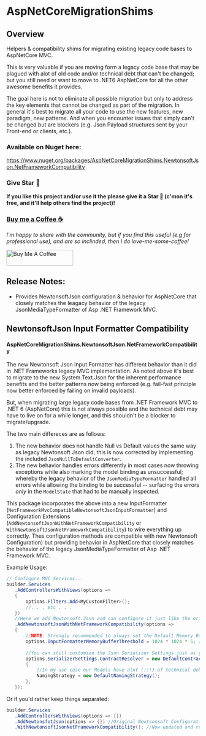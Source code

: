 # AspNetCoreMigrationShims

## Overview
Helpers &amp; compatibility shims for migrating existing legacy code bases to AspNetCore MVC.

This is very valuable if you are moving form a legacy code base that may be plagued with alot of old code and/or technical debt that can't be changed; but you still
need or want to move to .NET6 AspNetCore for all the other awesome benefits it provides.

The goal here is not to eliminate all possible migration but only to address the key elements that cannot be changed as part of the migration.  In general it's best
to migrate all your code to use the new features, new paradigm, new patterns.  And when you encounter issues that simply can't be changed but are blockers
(e.g. Json Payload structures sent by your Front-end or clients, etc.).

### Available on Nuget here:
https://www.nuget.org/packages/AspNetCoreMigrationShims.NewtonsoftJson.NetFrameworkCompatibility

### Give Star 🌟
**If you like this project and/or use it the please give it a Star 🌟 (c'mon it's free, and it'll help others find the project)!**

### [Buy me a Coffee ☕](https://www.buymeacoffee.com/cajuncoding)
*I'm happy to share with the community, but if you find this useful (e.g for professional use), and are so inclinded,
then I do love-me-some-coffee!*

<a href="https://www.buymeacoffee.com/cajuncoding" target="_blank">
<img src="https://cdn.buymeacoffee.com/buttons/default-orange.png" alt="Buy Me A Coffee" height="41" width="174">
</a> 


## Release Notes:
 - Provides NewtonsoftJson configuration & behavior for AspNetCore that closely matches the leagacy behavior of the legacy JsonMediaTypeFormatter of Asp .NET Framework MVC.

## NewtonsoftJson Input Formatter Compatibility
#### AspNetCoreMigrationShims.NewtonsoftJson.NetFrameworkCompatibility
 The new Newtonsoft Json Input Formatter has different behavior than it did in .NET Frameworks legacy MVC implementation. As noted above it's best to migrate to the new System.Text.Json
 for the inherent performance benefits and the better patterns now being enforced (e.g. fail-fast principle now better enforced by failing on invalid payloads).

 But, when migrating large legacy code bases from .NET Framework MVC to .NET 6 (AspNetCore) this is not always possible and the technical debt may have to live 
 on for a while longer, and this shouldn't be a blocker to migrate/upgrade.

 The two main differeces are as follows:
   1. The new behavior does not handle Null vs Default values the same way as legacy Newtonsoft Json did; this is now corrected by implementing the included `JsonNullToDefaultConverter`.
   2. The new behavior handles errors differently in most cases now throwing exceptions while also marking the model binding as unsuccessful; 
   whereby the legacy behavior of the `JsonMediaTypeFormatter` handled all errors while allowing the binding to be successful -- surfacing the errors *only* 
   in the `ModelState` that had to be manually inspected.
 
 This package incorporates the above into a new InputFormatter (`NetFrameworkMvcCompatibleNewtonsoftJsonInputFormatter`) and Configuration Extensions 
 (`AddNewtonsoftJsonWithNetFrameworkCompatibility` or `WithNewtonsoftJsonNetFrameworkCompatibility`) to wire everything up correctly. Thes configuration 
 methods are compatible with new Newtonsoft Configuration) but providing behavior in AspNetCore that closely matches the behavior of the legacy 
 JsonMediaTypeFormatter of Asp .NET Framework MVC.

 Example Usage:
 ```csharp
 // Configure MVC Services...
builder.Services
    .AddControllersWithViews(options =>
    {
        options.Filters.Add<MyCustomFilter>();
        //. . . etc . . .
    })
    //Here we add Newtonsoft.Json and can configure it just like the original AddNewtonsoftJson() configuration method allowed.
    .AddNewtonsoftJsonWithNetFrameworkCompatibility(options =>
    {
        //NOTE: Strongly recommended to always set the Default Memory Buffer appropriately for your use cases becasue the default is quite small...
        options.InputFormatterMemoryBufferThreshold = 1024 * 1024 * 5; //5MB
        
        //You can still customize the Json Serializer Settings just as you would...
        options.SerializerSettings.ContractResolver = new DefaultContractResolver()
        {
            //In my use case our Models have alot (!!!) of technical debt and cannot be changed so we cannot enforce any specific Json naming convention!
            NamingStrategy = new DefaultNamingStrategy();
        };
    });
 ```

 Or if you'd rather keep things separated:
 ```csharp
builder.Services
    .AddControllersWithViews(options => {})
    .AddNewtonsfotJson(options => {}) //Original Newtsonsoft Configuration
    .WithNewtonsoftJsonNetFrameworkCompatibility(); //Now updated and re-configured for better Compatibility
 ```
